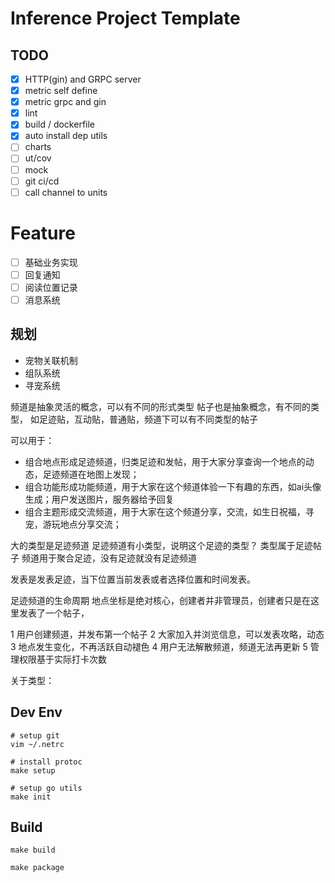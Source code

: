 # Inference Project Template

## TODO
- [x] HTTP(gin) and GRPC server
- [x] metric self define
- [x] metric grpc and gin 
- [x] lint 
- [x] build / dockerfile
- [x] auto install dep utils
- [ ] charts
- [ ] ut/cov
- [ ] mock
- [ ] git ci/cd
- [ ] call channel to units

# Feature

- [ ] 基础业务实现
- [ ] 回复通知
- [ ] 阅读位置记录
- [ ] 消息系统

## 规划

- 宠物关联机制
- 组队系统 
- 寻宠系统


频道是抽象灵活的概念，可以有不同的形式类型
帖子也是抽象概念，有不同的类型， 如足迹贴，互动贴，普通贴，频道下可以有不同类型的帖子

可以用于：
- 组合地点形成足迹频道，归类足迹和发帖，用于大家分享查询一个地点的动态，足迹频道在地图上发现；
- 组合功能形成功能频道，用于大家在这个频道体验一下有趣的东西，如ai头像生成；用户发送图片，服务器给予回复
- 组合主题形成交流频道，用于大家在这个频道分享，交流，如生日祝福，寻宠，游玩地点分享交流；

大的类型是足迹频道
足迹频道有小类型，说明这个足迹的类型？
类型属于足迹帖子
频道用于聚合足迹，没有足迹就没有足迹频道

发表是发表足迹，当下位置当前发表或者选择位置和时间发表。


足迹频道的生命周期
地点坐标是绝对核心，创建者并非管理员，创建者只是在这里发表了一个帖子，

1 用户创建频道，并发布第一个帖子
2 大家加入并浏览信息，可以发表攻略，动态
3 地点发生变化，不再活跃自动褪色
4 用户无法解散频道，频道无法再更新
5 管理权限基于实际打卡次数

关于类型：



## Dev Env
```
# setup git
vim ~/.netrc

# install protoc
make setup

# setup go utils
make init

```

## Build
```
make build

make package
```
